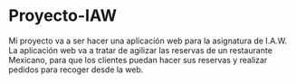 # Proyecto-IAW

Mi proyecto va a ser hacer una aplicación web para la asignatura de I.A.W.
La aplicación web va a tratar de agilizar las reservas de un restaurante Mexicano, para que los clientes puedan hacer sus reservas y realizar pedidos para recoger desde la web.
